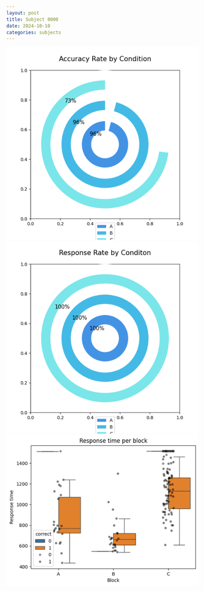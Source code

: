```yaml
---
layout: post
title: Subject 8000
date: 2024-10-10
categories: subjects
---
```


![](data/8000/run-9/8000_accuracy_rate.png)
![](data/8000/run-9/8000_response_rate.png)
![](data/8000/run-9/8000_rt.png)
